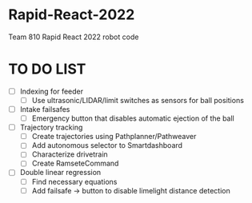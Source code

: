 # Rapid-React-2022
Team 810 Rapid React 2022 robot code

# TO DO LIST
- [ ] Indexing for feeder
  - [ ] Use ultrasonic/LIDAR/limit switches as sensors for ball positions
- [ ] Intake failsafes
  - [ ] Emergency button that disables automatic ejection of the ball
- [ ] Trajectory tracking
  - [ ] Create trajectories using Pathplanner/Pathweaver
  - [ ] Add autonomous selector to Smartdashboard
  - [ ] Characterize drivetrain
  - [ ] Create RamseteCommand
- [ ] Double linear regression
  - [ ] Find necessary equations
  - [ ] Add failsafe -> button to disable limelight distance detection
